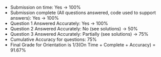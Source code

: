 
- Submission on time: Yes -> 100%
- Submission complete (All questions answered, code used to support answers): Yes -> 100%
- Question 1 Answered Accurately: Yes -> 100%
- Question 2 Answered Accurately: No (see solutions) -> 50%
- Question 3 Answered Accurately: Partially (see solutions) -> 75%
- Cumulative Accuracy for questions: 75%
- Final Grade for Orientation is 1/3(On Time + Complete + Accuracy) = 91.67%
